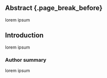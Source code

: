 ## Abstract {.page_break_before}

lorem ipsum

## Introduction

lorem ipsum

<!-- If required... -->

### Author summary

lorem ipsum

<!-- If required... -->
